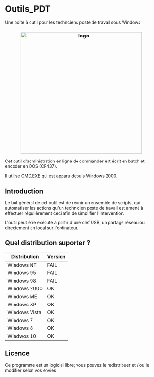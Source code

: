 # Outils_PDT
Une boîte à outil pour les technciens poste de travail sous Windows
<h3 align="center"><img src="https://i.imgur.com/fyvUFse.png" alt="logo" height="400px"></h3>

Cet outil d'administration en ligne de commander est écrit en batch et encoder en DOS (CP437).
<p>Il utilise <a href=https://fr.wikipedia.org/wiki/Cmd> CMD.EXE</a> qui est apparu depuis Windows 2000.</p>

## Introduction
Le but général de cet outil est de réunir un ensemble de scripts, qui automatiser les actions qu'un technicien poste de travail est amené à effectuer régulièrement ceci afin de simplifier l'intervention.

L'outil peut être exécuté à partir d'une clef USB, un partage réseau ou directement en local sur l'ordinateur.

## Quel distribution suporter ?

| Distribution |    Version    |
| ------------ | ------------- |
| Windows NT   | FAIL |
| Windows 95   | FAIL |
| Windows 98   | FAIL |
| Windows 2000 |  OK  |
| Windows ME   |  OK  |
| Windows XP   |  OK  |
| Windows Vista|  OK  |
| Windows 7    |  OK  |
| Windows 8    |  OK  |
| Windwos 10   |  OK  |

## Licence
Ce programme est un logiciel libre; vous pouvez le redistribuer et / ou le modifier selon vos envies
